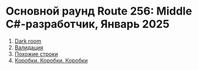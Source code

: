 ﻿# Основной раунд Route 256: Middle C#-разработчик, Январь 2025

1. [Dark room](./Task1.md)
1. [Валидация](./Task2.md)
1. [Похожие строки](./Task3.md)
1. [Коробки. Коробки. Коробки](./Task4.md)

